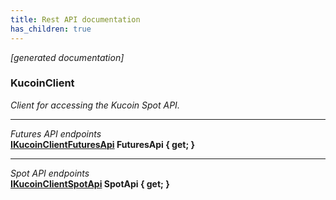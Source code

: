 ```yaml
---
title: Rest API documentation
has_children: true
---
```

*[generated documentation]*  
### KucoinClient  
*Client for accessing the Kucoin Spot API.*
  
***
*Futures API endpoints*  
**[IKucoinClientFuturesApi](FuturesApi/IKucoinClientFuturesApi.html) FuturesApi { get; }**  
***
*Spot API endpoints*  
**[IKucoinClientSpotApi](SpotApi/IKucoinClientSpotApi.html) SpotApi { get; }**  
